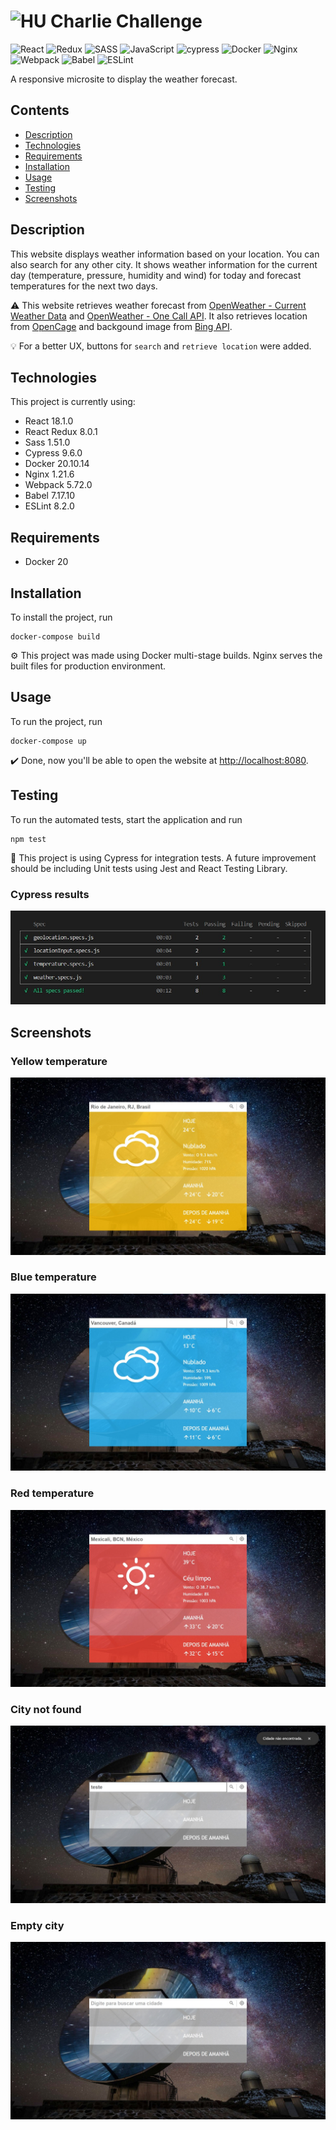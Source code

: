 # <img src="https://avatars1.githubusercontent.com/u/7063040?v=4&s=200.jpg" alt="HU" width="24" /> Charlie Challenge
![React](https://img.shields.io/badge/react-%2320232a.svg?style=for-the-badge&logo=react&logoColor=%2361DAFB)
![Redux](https://img.shields.io/badge/redux-%23593d88.svg?style=for-the-badge&logo=redux&logoColor=white)
![SASS](https://img.shields.io/badge/SASS-hotpink.svg?style=for-the-badge&logo=SASS&logoColor=white)
![JavaScript](https://img.shields.io/badge/javascript-%23323330.svg?style=for-the-badge&logo=javascript&logoColor=%23F7DF1E)
![cypress](https://img.shields.io/badge/-cypress-%23E5E5E5?style=for-the-badge&logo=cypress&logoColor=058a5e)
![Docker](https://img.shields.io/badge/docker-%230db7ed.svg?style=for-the-badge&logo=docker&logoColor=white)
![Nginx](https://img.shields.io/badge/nginx-%23009639.svg?style=for-the-badge&logo=nginx&logoColor=white)
![Webpack](https://img.shields.io/badge/webpack-%238DD6F9.svg?style=for-the-badge&logo=webpack&logoColor=black)
![Babel](https://img.shields.io/badge/Babel-F9DC3e?style=for-the-badge&logo=babel&logoColor=black)
![ESLint](https://img.shields.io/badge/ESLint-4B3263?style=for-the-badge&logo=eslint&logoColor=white)


A responsive microsite to display the weather forecast.

## Contents
 - [Description](#description)
 - [Technologies](#technologies)
 - [Requirements](#requirements)
 - [Installation](#installation)
 - [Usage](#usage)
 - [Testing](#testing)
 - [Screenshots](#screenshots)

## Description

This website displays weather information based on your location. You can also search for any other city.
It shows weather information for the current day (temperature, pressure, humidity and wind) for today and forecast temperatures for the next two days.

:warning: This website retrieves weather forecast from [OpenWeather - Current Weather Data](https://openweathermap.org/current) and [OpenWeather - One Call API](https://openweathermap.org/api/one-call-api).
It also retrieves location from [OpenCage](https://opencagedata.com/api) and backgound image from [Bing API](https://www.bing.com/HPImageArchive.aspx?format=js&idx=0&n=1&mkt=pt-US). 

:bulb: For a better UX, buttons for `search` and `retrieve location` were added.

## Technologies

This project is currently using:

 - React 18.1.0
 - React Redux 8.0.1
 - Sass 1.51.0
 - Cypress 9.6.0
 - Docker 20.10.14
 - Nginx 1.21.6
 - Webpack 5.72.0
 - Babel 7.17.10
 - ESLint 8.2.0

## Requirements

 - Docker 20
 
## Installation

To install the project, run

    docker-compose build

:gear: This project was made using Docker multi-stage builds. Nginx serves the built files for production environment.

## Usage

To run the project, run

    docker-compose up

:heavy_check_mark: Done, now you'll be able to open the website at [http://localhost:8080](http://localhost:8080/).

## Testing

To run the automated tests, start the application and run

    npm test

:robot: This project is using Cypress for integration tests. A future improvement should be including Unit tests using Jest and React Testing Library.

### Cypress results

![Integration tests](./images/cypress.jpeg?raw=true "Integration tests")

## Screenshots

### Yellow temperature

![Yellow temperature](./images/yellow.jpeg?raw=true "Yellow temperature")

### Blue temperature

![Blue temperature](./images/blue.jpeg?raw=true "Blue temperature")

### Red temperature

![Red temperature](./images/red.jpeg?raw=true "Red temperature")

### City not found

![City not found](./images/not-found.jpeg?raw=true "City not found")

### Empty city

![Empty city](./images/empty.jpeg?raw=true "Empty city")
